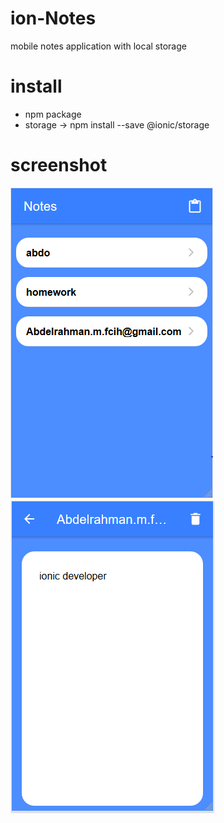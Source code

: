 # ion-Notes
mobile notes application with local storage
# install
 - npm package
 - storage -> npm install --save @ionic/storage
# screenshot
  ![Page one](https://github.com/Abdofcih/ion-Notes/blob/master/1.PNG)
  ![Page tow](https://github.com/Abdofcih/ion-Notes/blob/master/2.PNG)
